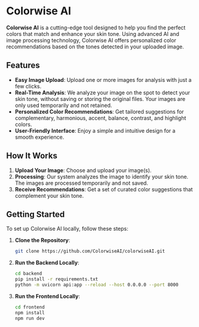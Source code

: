 
# Colorwise AI

**Colorwise AI** is a cutting-edge tool designed to help you find the perfect colors that match and enhance your skin tone. Using advanced AI and image processing technology, Colorwise AI offers personalized color recommendations based on the tones detected in your uploaded image.

## Features

- **Easy Image Upload**: Upload one or more images for analysis with just a few clicks.
- **Real-Time Analysis**: We analyze your image on the spot to detect your skin tone, without saving or storing the original files. Your images are only used temporarily and not retained.
- **Personalized Color Recommendations**: Get tailored suggestions for complementary, harmonious, accent, balance, contrast, and highlight colors.
- **User-Friendly Interface**: Enjoy a simple and intuitive design for a smooth experience.

## How It Works

1. **Upload Your Image**: Choose and upload your image(s).
2. **Processing**: Our system analyzes the image to identify your skin tone. The images are processed temporarily and not saved.
3. **Receive Recommendations**: Get a set of curated color suggestions that complement your skin tone.

## Getting Started

To set up Colorwise AI locally, follow these steps:

1. **Clone the Repository**:

   ```bash
   git clone https://github.com/ColorwiseAI/colorwiseAI.git
   ```

2. **Run the Backend Locally**:

   ```bash
   cd backend
   pip install -r requirements.txt
   python -m uvicorn api:app --reload --host 0.0.0.0 --port 8000
   ```

3. **Run the Frontend Locally**:

   ```bash
   cd frontend
   npm install
   npm run dev
   ```

```
